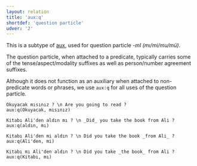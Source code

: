 ```yaml
---
layout: relation
title: 'aux:q'
shortdef: 'question particle'
udver: '2'
---
```


This is a subtype of [aux](), used for question particle _-mI (mı/mi/mu/mü)_.

The question particle, when attached to a predicate,
typically carries some of the tense/aspect/modality suffixes as well as person/number agreement suffixes.

Although it does not function as an auxiliary when attached to non-predicate words or phrases,
we use `aux:q` for all uses of the question particle.

~~~ sdparse
Okuyacak mısınız ? \n Are you going to read ?
aux:q(Okuyacak, mısınız)
~~~

~~~ sdparse
Kitabı Ali'den aldın mı ? \n _Did_ you take the book from Ali ?
aux:q(aldın, mı)
~~~

~~~ sdparse
Kitabı Ali'den mi aldın ? \n Did you take the book _from Ali_ ?
aux:q(Ali'den, mi)
~~~

~~~ sdparse
Kitabı mı Ali'den aldın ? \n Did you take _the book_ from Ali ?
aux:q(Kitabı, mı)
~~~

<!-- Interlanguage links updated St lis 3 20:58:41 CET 2021 -->
